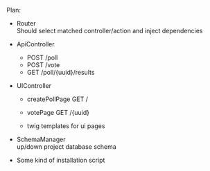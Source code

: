 Plan:  
 - Router  
   Should select matched controller/action and inject dependencies
 - ApiController
   - POST /poll
   - POST /vote
   - GET /poll/{uuid}/results
 - UIController
   - createPollPage GET /
   - votePage       GET /{uuid}
 
   - twig templates for ui pages

 - SchemaManager  
   up/down project database schema
   
 - Some kind of installation script  
